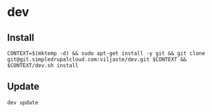 dev
===

Install
-------

    CONTEXT=$(mktemp -d) && sudo apt-get install -y git && git clone git@git.simpledrupalcloud.com:viljaste/dev.git $CONTEXT && $CONTEXT/dev.sh install

Update
------

    dev update
